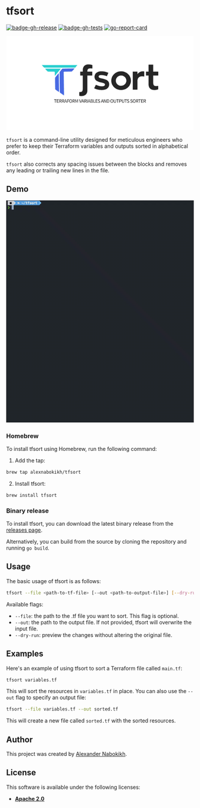 # tfsort

[![badge-gh-release](https://github.com/AlexNabokikh/tfsort/actions/workflows/release.yml/badge.svg)](https://github.com/AlexNabokikh/tfsort/actions/workflows/release.yml/badge.svg)
[![badge-gh-tests](https://github.com/AlexNabokikh/tfsort/actions/workflows/test.yml/badge.svg)](https://github.com/AlexNabokikh/tfsort/actions/workflows/test.yml/badge.svg)
[![go-report-card](https://goreportcard.com/badge/github.com/AlexNabokikh/tfsort)](https://goreportcard.com/report/github.com/AlexNabokikh/tfsort)

![Logo](files/logo.png)

`tfsort` is a command-line utility designed for meticulous engineers who prefer to keep their Terraform variables and outputs sorted in alphabetical order.

`tfsort` also corrects any spacing issues between the blocks and removes any leading or trailing new lines in the file.

## Demo

![Demo](files/demo.gif)

### Homebrew

To install tfsort using Homebrew, run the following command:

1. Add the tap:

```bash
brew tap alexnabokikh/tfsort
```

2. Install tfsort:

```bash
brew install tfsort
```

### Binary release

To install tfsort, you can download the latest binary release from the [releases page](https://github.com/AlexNabokikh/tfsort/releases).

Alternatively, you can build from the source by cloning the repository and running `go build`.

## Usage

The basic usage of tfsort is as follows:

```bash
tfsort --file <path-to-tf-file> [--out <path-to-output-file>] [--dry-run]
```

Available flags:

- `--file`: the path to the .tf file you want to sort. This flag is optional.
- `--out`: the path to the output file. If not provided, tfsort will overwrite the input file.
- `--dry-run`: preview the changes without altering the original file.

## Examples

Here's an example of using tfsort to sort a Terraform file called `main.tf`:

```bash
tfsort variables.tf
```

This will sort the resources in `variables.tf` in place.
You can also use the `--out` flag to specify an output file:

```bash
tfsort --file variables.tf --out sorted.tf
```

This will create a new file called `sorted.tf` with the sorted resources.

## Author

This project was created by [Alexander Nabokikh](https://www.linkedin.com/in/nabokih/).

## License

This software is available under the following licenses:

- **[Apache 2.0](https://github.com/AlexNabokikh/tfsort/blob/master/LICENSE)**
